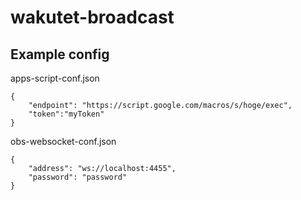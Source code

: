 # wakutet-broadcast

## Example config

apps-script-conf.json

```
{
	"endpoint": "https://script.google.com/macros/s/hoge/exec",
	"token":"myToken"
}
```

obs-websocket-conf.json

```
{
	"address": "ws://localhost:4455",
	"password": "password"
}
```
